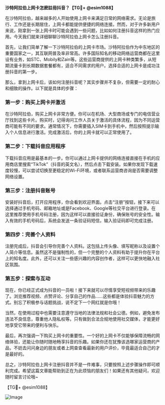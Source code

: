 **沙特阿拉伯上网卡怎麽註冊抖音？【TG💪+ @esim1088】**

在沙特阿拉伯，越来越多的人开始使用上网卡来满足日常的网络需求。无论是旅行、工作还是长期居住，上网卡都能提供便捷的网络连接。然而，对于许多新用户来说，刚拿到一张上网卡时可能会遇到一些问题，比如如何注册抖音这样的热门应用。今天我们就来详细聊聊沙特阿拉伯上网卡怎么注册抖音。

首先，让我们简单了解一下沙特阿拉伯的上网卡市场。沙特阿拉伯作为中东地区的重要国家之一，其互联网普及率非常高。许多国际知名的移动网络运营商都在这里设有业务，如STC、Mobily和Zain等。这些运营商提供的上网卡种类繁多，从短期流量卡到长期数据套餐都有，适合不同需求的用户。选择合适的上网卡是成功注册抖音的第一步。

那么，拿到上网卡后，该如何注册抖音呢？其实步骤并不复杂，但需要一定的耐心和细致的操作。以下就是具体的步骤：

### 第一步：购买上网卡并激活

在沙特阿拉伯，购买上网卡非常方便。你可以在机场、大型商场或专门的电信营业厅找到这些卡片。购买时，记得询问工作人员关于激活的具体流程，因为不同运营商可能有不同的要求。通常情况下，你需要插入SIM卡到手机中，然后按照提示输入个人信息进行激活。完成激活后，你的上网卡就可以正常使用了。

### 第二步：下载抖音应用程序

下载抖音应用是最基本的一步。你可以通过上网卡提供的网络连接直接在手机的应用商店里搜索“TikTok”（抖音的英文名），然后点击下载安装。如果你发现下载速度较慢，可以尝试切换至更稳定的Wi-Fi环境，或者联系运营商咨询是否需要调整网络设置。

### 第三步：注册抖音账号

安装好抖音后，打开应用程序，你会看到欢迎界面。点击“注册”按钮，接下来可以选择通过手机号码、邮箱地址或是Facebook、Google等社交平台进行登录。在这里推荐使用手机号码注册，因为这样可以直接验证身份，确保账号的安全性。输入有效的手机号码后，系统会发送一条验证码短信，输入验证码即可完成注册。

### 第四步：完善个人资料

注册完成后，抖音会引导你完善个人资料。这包括上传头像、填写昵称以及设置个人简介等信息。虽然这不是强制性的，但一个完整的个人资料有助于提升你在平台上的知名度。此外，还可以关注一些感兴趣的内容创作者，这样可以更快地融入社区氛围。

### 第五步：探索与互动

现在，你已经正式成为抖音的一员啦！接下来就可以尽情享受短视频带来的乐趣了。浏览推荐视频、点赞评论、分享自己的作品……这些都是体验抖音魅力的方式。别忘了积极参与话题挑战，说不定下一个网红就是你哦！

当然，在使用过程中也需要注意遵守当地的法律法规和社会公德。例如，避免发布违法不良信息，尊重他人隐私权等。只有做到合法合规地使用社交媒体，才能更好地享受它带来的便利与快乐。

最后，再次强调一下购买上网卡的重要性。一个好的上网卡不仅能够保障流畅的网络体验，还能让你随时随地畅享抖音的乐趣。如果你还在犹豫该选哪家运营商的产品，不妨去问问身边的朋友或者上网查查看最新的用户评价，毕竟最适合自己的才是最好的。

总之，沙特阿拉伯上网卡注册抖音并不是一件难事，只要按照上述步骤操作即可顺利完成。希望这篇文章能帮助到正在为此烦恼的朋友们！如果还有其他疑问，欢迎随时留言讨论哦~

【TG💪+ @esim1088】

![Image](https://i.postimg.cc/4NQfJmqS/Snipaste-2025-05-13-00-14-12.png)